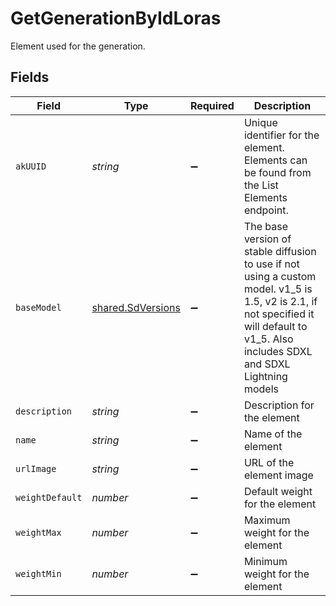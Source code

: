 # GetGenerationByIdLoras

Element used for the generation.


## Fields

| Field                                                                                                                                                                                   | Type                                                                                                                                                                                    | Required                                                                                                                                                                                | Description                                                                                                                                                                             |
| --------------------------------------------------------------------------------------------------------------------------------------------------------------------------------------- | --------------------------------------------------------------------------------------------------------------------------------------------------------------------------------------- | --------------------------------------------------------------------------------------------------------------------------------------------------------------------------------------- | --------------------------------------------------------------------------------------------------------------------------------------------------------------------------------------- |
| `akUUID`                                                                                                                                                                                | *string*                                                                                                                                                                                | :heavy_minus_sign:                                                                                                                                                                      | Unique identifier for the element. Elements can be found from the List Elements endpoint.                                                                                               |
| `baseModel`                                                                                                                                                                             | [shared.SdVersions](../../../sdk/models/shared/sdversions.md)                                                                                                                           | :heavy_minus_sign:                                                                                                                                                                      | The base version of stable diffusion to use if not using a custom model. v1_5 is 1.5, v2 is 2.1, if not specified it will default to v1_5. Also includes SDXL and SDXL Lightning models |
| `description`                                                                                                                                                                           | *string*                                                                                                                                                                                | :heavy_minus_sign:                                                                                                                                                                      | Description for the element                                                                                                                                                             |
| `name`                                                                                                                                                                                  | *string*                                                                                                                                                                                | :heavy_minus_sign:                                                                                                                                                                      | Name of the element                                                                                                                                                                     |
| `urlImage`                                                                                                                                                                              | *string*                                                                                                                                                                                | :heavy_minus_sign:                                                                                                                                                                      | URL of the element image                                                                                                                                                                |
| `weightDefault`                                                                                                                                                                         | *number*                                                                                                                                                                                | :heavy_minus_sign:                                                                                                                                                                      | Default weight for the element                                                                                                                                                          |
| `weightMax`                                                                                                                                                                             | *number*                                                                                                                                                                                | :heavy_minus_sign:                                                                                                                                                                      | Maximum weight for the element                                                                                                                                                          |
| `weightMin`                                                                                                                                                                             | *number*                                                                                                                                                                                | :heavy_minus_sign:                                                                                                                                                                      | Minimum weight for the element                                                                                                                                                          |